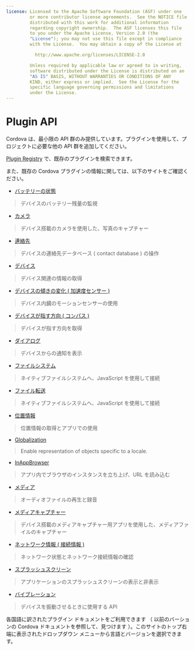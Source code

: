 ```yaml
---
license: Licensed to the Apache Software Foundation (ASF) under one
         or more contributor license agreements.  See the NOTICE file
         distributed with this work for additional information
         regarding copyright ownership.  The ASF licenses this file
         to you under the Apache License, Version 2.0 (the
         "License"); you may not use this file except in compliance
         with the License.  You may obtain a copy of the License at

           http://www.apache.org/licenses/LICENSE-2.0

         Unless required by applicable law or agreed to in writing,
         software distributed under the License is distributed on an
         "AS IS" BASIS, WITHOUT WARRANTIES OR CONDITIONS OF ANY
         KIND, either express or implied.  See the License for the
         specific language governing permissions and limitations
         under the License.
---
```


# Plugin API

Cordova は、最小限の API 群のみ提供しています。プラグインを使用して、プロジェクトに必要な他の API 群を追加してください。

[Plugin Registry](http://plugins.cordova.io/) で、既存のプラグインを検索できます。

また、既存の Cordova プラグインの情報に関しては、以下のサイトをご確認ください。

- [バッテリーの状態](https://github.com/apache/cordova-plugin-battery-status/blob/dev/doc/index.md)
> デバイスのバッテリー残量の監視

- [カメラ](https://github.com/apache/cordova-plugin-camera/blob/dev/doc/index.md)
> デバイス搭載のカメラを使用した、写真のキャプチャー

- [連絡先](https://github.com/apache/cordova-plugin-contacts/blob/dev/doc/index.md)
> デバイスの連絡先データベース ( contact database ) の操作 

- [デバイス](https://github.com/apache/cordova-plugin-device/blob/dev/doc/index.md)
> デバイス関連の情報の取得

- [デバイスの傾きの変化 ( 加速度センサー )](https://github.com/apache/cordova-plugin-device-motion/blob/dev/doc/index.md)
> デバイス内臓のモーションセンサーの使用

- [デバイスが指す方向 ( コンパス )](https://github.com/apache/cordova-plugin-device-orientation/blob/dev/doc/index.md)
> デバイスが指す方向を取得

- [ダイアログ](https://github.com/apache/cordova-plugin-dialogs/blob/dev/doc/index.md)
> デバイスからの通知を表示

- [ファイルシステム](https://github.com/apache/cordova-plugin-file/blob/dev/doc/index.md)
> ネイティブファイルシステムへ、JavaScript を使用して接続

- [ファイル転送](https://github.com/apache/cordova-plugin-file-transfer/blob/dev/doc/index.md)
> ネイティブファイルシステムへ、JavaScript を使用して接続

- [位置情報](https://github.com/apache/cordova-plugin-geolocation/blob/dev/doc/index.md)
> 位置情報の取得とアプリでの使用





- [Globalization](https://github.com/apache/cordova-plugin-globalization/blob/dev/doc/index.md)
> Enable representation of objects specific to a locale.





- [InAppBrowser](https://github.com/apache/cordova-plugin-inappbrowser/blob/dev/doc/index.md)
> アプリ内でブラウザのインスタンスを立ち上げ、URL を読み込む

- [メディア](https://github.com/apache/cordova-plugin-media/blob/dev/doc/index.md)
> オーディオファイルの再生と録音

- [メディアキャプチャー](https://github.com/apache/cordova-plugin-media-capture/blob/dev/doc/index.md)
> デバイス搭載のメディアキャプチャー用アプリを使用した、メディアファイルのキャプチャー

- [ネットワーク情報 ( 接続情報 )](https://github.com/apache/cordova-plugin-network-information/blob/dev/doc/index.md)
> ネットワーク状態とネットワーク接続情報の確認

- [スプラッシュスクリーン](https://github.com/apache/cordova-plugin-splashscreen/blob/dev/doc/index.md)
> アプリケーションのスプラッシュスクリーンの表示と非表示

- [バイブレーション](https://github.com/apache/cordova-plugin-vibration/blob/dev/doc/index.md)
> デバイスを振動させるときに使用する API 

各国語に訳されたプラグイン ドキュメントをご利用できます （ 以前のバーションの Cordova ドキュメントを参照して、見つけます ）。このサイトのトップ右端に表示されたドロップダウン メニューから言語とバージョンを選択できます。


